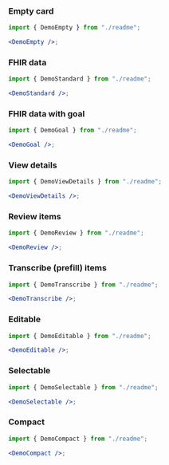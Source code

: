 ### Empty card

```jsx harmony
import { DemoEmpty } from "./readme";

<DemoEmpty />;
```

### FHIR data

```jsx
import { DemoStandard } from "./readme";

<DemoStandard />;
```

### FHIR data with goal

```jsx
import { DemoGoal } from "./readme";

<DemoGoal />;
```

### View details

```jsx
import { DemoViewDetails } from "./readme";

<DemoViewDetails />;
```

### Review items

```jsx
import { DemoReview } from "./readme";

<DemoReview />;
```

### Transcribe (prefill) items

```jsx
import { DemoTranscribe } from "./readme";

<DemoTranscribe />;
```

### Editable

```jsx
import { DemoEditable } from "./readme";

<DemoEditable />;
```

### Selectable

```jsx
import { DemoSelectable } from "./readme";

<DemoSelectable />;
```

### Compact

```jsx
import { DemoCompact } from "./readme";

<DemoCompact />;
```
